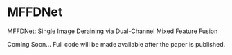 # MFFDNet
MFFDNet: Single Image Deraining via Dual-Channel Mixed Feature Fusion

Coming Soon... Full code will be made available after the paper is published.
